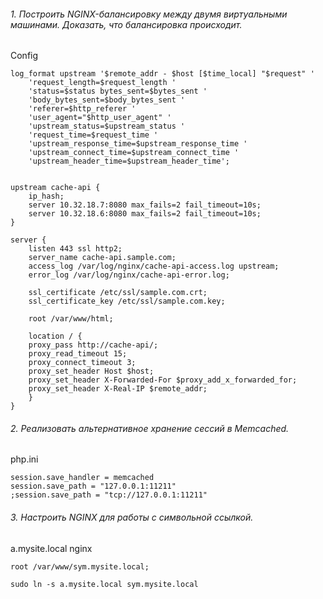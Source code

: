 ###### 1. Построить NGINX-балансировку между двумя виртуальными машинами. Доказать, что балансировка происходит.

Config

```
log_format upstream '$remote_addr - $host [$time_local] "$request" '
    'request_length=$request_length '
    'status=$status bytes_sent=$bytes_sent '
    'body_bytes_sent=$body_bytes_sent '
    'referer=$http_referer '
    'user_agent="$http_user_agent" '
    'upstream_status=$upstream_status '
    'request_time=$request_time '
    'upstream_response_time=$upstream_response_time '
    'upstream_connect_time=$upstream_connect_time '
    'upstream_header_time=$upstream_header_time';


upstream cache-api {
    ip_hash;
    server 10.32.18.7:8080 max_fails=2 fail_timeout=10s;
    server 10.32.18.6:8080 max_fails=2 fail_timeout=10s;
}

server {
    listen 443 ssl http2;
    server_name cache-api.sample.com;
    access_log /var/log/nginx/cache-api-access.log upstream;
    error_log /var/log/nginx/cache-api-error.log;

    ssl_certificate /etc/ssl/sample.com.crt;
    ssl_certificate_key /etc/ssl/sample.com.key;

    root /var/www/html;

    location / {
    proxy_pass http://cache-api/;
    proxy_read_timeout 15;
    proxy_connect_timeout 3;
    proxy_set_header Host $host;
    proxy_set_header X-Forwarded-For $proxy_add_x_forwarded_for;
    proxy_set_header X-Real-IP $remote_addr;
    }
}

```

###### 2. Реализовать альтернативное хранение сессий в Memcached.
php.ini

```
session.save_handler = memcached
session.save_path = "127.0.0.1:11211"
;session.save_path = "tcp://127.0.0.1:11211"
```

###### 3. Настроить NGINX для работы с символьной ссылкой.

a.mysite.local nginx
```
root /var/www/sym.mysite.local;
```

```
sudo ln -s a.mysite.local sym.mysite.local
```
